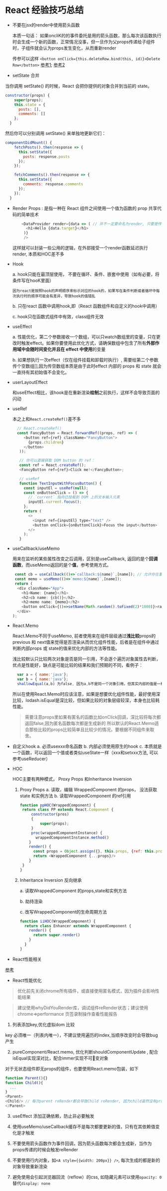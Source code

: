 # React 经验技巧总结

- 不要在jsx的render中使用箭头函数
  
  本质一句话： 如果oncliK的的事件委托是用的箭头函数，那么每次该函数执行时会生成一个新的函数，正常情况没事，但一旦作为父props传递给子组件时，子组件就会认为props发生变化，从而重新render
  
  传参可以这样 `<button onClick={this.deleteRow.bind(this, id)}>Delete Row</button>`
  [参考1](https://segmentfault.com/a/1190000011007769);
  [参考2](https://www.jianshu.com/p/a3bec4a50b8d)


- setState 合并

当你调用 setState() 的时候，React 会把你提供的对象合并到当前的 state。

```js
constructor(props) {
    super(props);
    this.state = {
      posts: [],
      comments: []
    };
  }
```
然后你可以分别调用 setState() 来单独地更新它们：


```js
componentDidMount() {
    fetchPosts().then(response => {
      this.setState({
        posts: response.posts
      });
    });

    fetchComments().then(response => {
      this.setState({
        comments: response.comments
      });
    });
  }
```

- Render Props : 是指一种在 React 组件之间使用一个值为函数的 prop 共享代码的简单技术
  
  ```js
      <DataProvider render={data => ( // 并不一定要命名为render, 只要是传的render函数，任何命名都可以
        <h1>Hello {data.target}</h1>
       )}
       />
  ```
  
    这样就可以封装一些公用的逻辑，在外部接受一个render函数延迟执行render, 本质和HOC差不多

- Hook
  
    a. hook只能在最顶层使用， 不要在循环、条件、嵌套中使用（如有必要，将条件写在hooK里面）

      因为react是按照hook的声明顺序来标示对应的hook的，如果写在条件判断或者循环中每次执行时的顺序可能会有差异，导致hook的值错乱

    b. 只在react 函数中调用hook,即（React 函数组件和自定义的hook中调用）

    c. hook只在函数式组件中有效，class组件无效

- useEffect
  
   a. 性能优化，第二个参数接收一个数组，可以只watch数组里的变量，只在更改时触发effect。如果你要使用此优化方式，请确保数组中包含了所有**外部作用域中会随时间变化并且在 effect 中使用**的变量
   
   b. 如果想执行一次effect（仅在组件挂载和卸载时执行）, 需要给第二个参数传个空数组[],因为传空数组本质是由于此时effect 内部的 props 和 state 就会一直持有其初始值不会变化。

- userLayoutEffect
  
    和useEffect相比，该hook是在重新渲染**绘制**之前执行，这样不会导致页面的闪动

- useRef
  
    本之上和`React.createRef()`差不多
  
  ```js
    // React.createRef()
    const FancyButton = React.forwardRef((props, ref) => (
       <button ref={ref} className="FancyButton">
         {props.children}
       </button>
     ));
  
     // 你可以直接获取 DOM button 的 ref：
     const ref = React.createRef();
     <FancyButton ref={ref}>Click me!</FancyButton>;
  
     // useRef
     function TextInputWithFocusButton() {
       const inputEl = useRef(null);
       const onButtonClick = () => {
         // `current` 指向已挂载到 DOM 上的文本输入元素
         inputEl.current.focus();
       };
       return (
         <>
           <input ref={inputEl} type="text" />
           <button onClick={onButtonClick}>Focus the input</button>
         </>
       );
     }
  ```

- useCallback/useMemo
  
  用来在监听的某些属性改变之后调用，区别是useCallback, 返回的是个**回调函数**，而useMemo返回的是个**值**，参考使用方式。
  
  ```js
   const cb = useCallback(()=>`callback:${name}`,[name]); // 允许你在重新渲染之间保持对相同的回调引用以使得 shouldComponentUpdate 继续工作， 除非name改变
   const memo = useMemo(()=>`memo:${name}`,[name]);
   return (
    <div className="App">
      <h1>Name: {name}</h1>
      <h2>cb name: {cb()}</h2>
      <h2>memo name: {memo}</h2>
      <button onClick={()=>setName(Math.random().toFixed(2)*1000)}>random name</button>
    </div>
  );
  ```
- React.Memo

  React.Memo不同于useMemo, 前者使用来在组件层级通过**浅比较**props的previous 和 next值来觉得是否渲染从而优化组件性能，后者是在组件中通过判断内部props 或 state的值来优化内部的方法等性能。

  浅比较默认只比较两次对象是否是同一引用，不会逐个遍历对象属性去判断，优点是性能好，缺点是可能比较的结果和我们预期的不同，看例子：
  
  ```javascript
    var a = { name:'java'};
    var b = { name:'java'};
    shallowEqual(a,b) 为false, 因为a,b不是同一个对象引用，但其实内部的值是一样的
  ```
  所以在使用React.Memo时应该注意，如果是想要优化组件性能，最好使用深比较，lodash.isEqual是深比较，但如果比较的对象层级较深，本身也比较耗性能。
  > 需要注意props里如果有匿名的函数比如onClick回调，深比较将每次都返回false,因为匿名函数每次都是生成新的
  所以默认的React.Memo适合那些比较的props比较简单且比较少的情况，要根据不同组件来取舍。


- 自定义hook
    a. 必须usexxx命名函数
    b. 内部必须使用原生的hook
    c. 本质就是一个函数，可以返回一个值或者类似useState一样（xxx和setxxx方法, 可以参考useReducer）

- HOC
  
    HOC主要有两种模式， Proxy Props 和Inheritance Inversion
  
  1. Proxy Props
     a. 读取，编辑 WrappedComponent 的props， 没法获取state 和实例方法
     b. 读取WrappedComponent 的ref引用
     
     ```js
     function ppHOC(WrappedComponent) {
      return class PP extends React.Component {
          constructor(pros)
          {
              super(props);
          }
          proc(wrappedComponentInstance) {
            wrappedComponentInstance.method()
         }
         render() {
           const props = Object.assign({}, this.props, {ref: this.proc.bind(this)})
           return <WrappedComponent {...props}/>
         }
      }
     }
     ```
  
  2. Inheritance Inversion 反向继承
     
     a. 读取WrappedComponent 的props,state和实例方法
     
     b. 劫持渲染
     
     c. 改写WrappedComponent的生命周期方法
     
     ```javascript
     function iiHOC(WrappedComponent) {
       return class Enhancer extends WrappedComponent {
         render() {
           return super.render()
         }
       }
     }
     ```

- React性能相关

[参考](https://zhuanlan.zhihu.com/p/101507773)

- React性能优化

> 优化前先关闭chrome所有插件，或直接使用匿名模式，因为插件会影响性能结果

> 建议使用whyDidYouRender库，调试组件reRender状态；建议使用chrome=>performance 页签录制操作查看性能报告

1. 列表添加key,优化虚拟dom 比较

key 必须唯一（列表内唯一），不建议使用遍历的index,当顺序改变时会导致bug产生

2. pureComponent/React.memo, 优化判断shouldComponentUpdate , 配合isEqual实现深对比，配合immer实现不可变对象

对于无状态组件即无props的组件，也要使用React.memo包装，如下

```js
function Parent(){}
function Child(){
  ...
}
<Parent>
<Child/> // 每次parent reRender都会导致Child reRender, 因为child虽然没有props参数声明，但其实其值是一个`{}` ,当Parent reRender时，相当于给child又传递了一个{},虽然两次值一样，但由于{} !== {}, 所以还是会更新，所以需要使用React.memo封装下
</Parent>
```

3. useEffect 添加正确依赖，防止非必要触发

4. 使用useMemo/useCallback缓存不是每次都要更新的值，只有在其依赖值变化是才触发

5. 不要使用箭头函数作为事件回调，因为箭头函数每次都会生成新，当作为props传递的时候会触发reRender

6. 不要使用行内对象，如`<A style={{width: 200px}} />`, 每次生成的都是新的对象导致重新渲染

7. 避免使用会引起浏览器回流（reflow）的css, 如隐藏元素可以使用`opacity: 0` 替代`display: none`